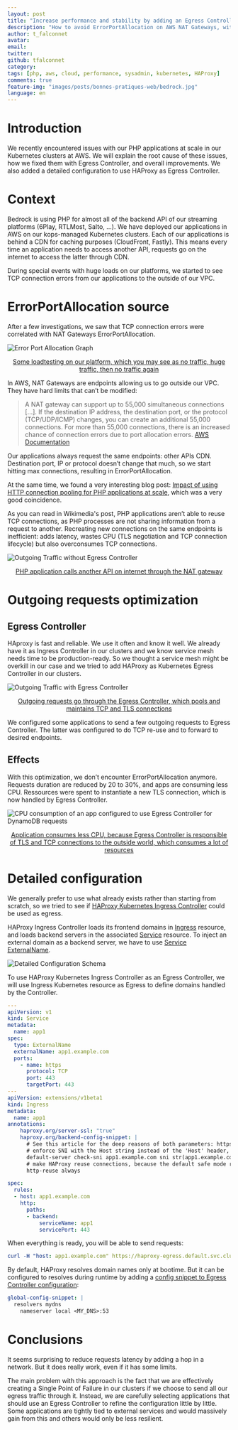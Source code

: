 ```yaml
---
layout: post
title: "Increase performance and stability by adding an Egress Controller in a Kubernetes cluster at AWS"
description: "How to avoid ErrorPortAllocation on AWS NAT Gateways, with PHP applications, at scale"
author: t_falconnet
avatar:
email:
twitter: 
github: tfalconnet
category:
tags: [php, aws, cloud, performance, sysadmin, kubernetes, HAProxy]
comments: true
feature-img: "images/posts/bonnes-pratiques-web/bedrock.jpg"
language: en
---
```


# Introduction

We recently encountered issues with our PHP applications at scale in our Kubernetes clusters at AWS. We will explain the root cause of these issues, how we fixed them with Egress Controller, and overall improvements. We also added a detailed configuration to use HAProxy as Egress Controller.

# Context

Bedrock is using PHP for almost all of the backend API of our streaming platforms (6Play, RTLMost, Salto, …). We have deployed our applications in AWS on our kops-managed Kubernetes clusters. Each of our applications is behind a CDN for caching purposes (CloudFront, Fastly). This means every time an application needs to access another API, requests go on the internet to access the latter through CDN.

During special events with huge loads on our platforms, we started to see TCP connection errors from our applications to the outside of our VPC.

# ErrorPortAllocation source

After a few investigations, we saw that TCP connection errors were correlated with NAT Gateways ErrorPortAllocation.

![Error Port Allocation Graph](/images/posts/2021-10-18-increase-performance-and-stability-by-adding-an-egress-controller/error-port-allocation.png)
<center><ins>Some loadtesting on our platform, which you may see as no traffic, huge traffic, then no traffic again</ins></center>


In AWS, NAT Gateways are endpoints allowing us to go outside our VPC. They have hard limits that can’t be modified:
> A NAT gateway can support up to 55,000 simultaneous connections [...]. If the destination IP address, the destination port, or the protocol (TCP/UDP/ICMP) changes, you can create an additional 55,000 connections. For more than 55,000 connections, there is an increased chance of connection errors due to port allocation errors. [AWS Documentation](https://docs.aws.amazon.com/vpc/latest/userguide/vpc-nat-gateway.html#nat-gateway-limits)

Our applications always request the same endpoints: other APIs CDN. Destination port, IP or protocol doesn’t change that much, so we start hitting max connections, resulting in ErrorPortAllocation.

At the same time, we found a very interesting blog post: [Impact of using HTTP connection pooling for PHP applications at scale](https://techblog.wikimedia.org/2020/10/26/impact-of-using-http-connection-pooling-for-php-applications-at-scale/), which was a very good coincidence.

As you can read in Wikimedia's post, PHP applications aren’t able to reuse TCP connections, as PHP processes are not sharing information from a request to another. Recreating new connections on the same endpoints is inefficient: adds latency, wastes CPU (TLS negotiation and TCP connection lifecycle) but also overconsumes TCP connections.

![Outgoing Traffic without Egress Controller](/images/posts/2021-10-18-increase-performance-and-stability-by-adding-an-egress-controller/outgoing-traffic-without-egress-schema.png)
<center><ins>PHP application calls another API on internet through the NAT gateway</ins></center>

# Outgoing requests optimization

## Egress Controller 

HAproxy is fast and reliable. We use it often and know it well. We already have it as Ingress Controller in our clusters and we know service mesh needs time to be production-ready. So we thought a service mesh might be overkill in our case and we tried to add HAProxy as Kubernetes Egress Controller in our clusters. 

![Outgoing Traffic with Egress Controller](/images/posts/2021-10-18-increase-performance-and-stability-by-adding-an-egress-controller/outgoing-traffic-with-egress-schema.png)
<center><ins>Outgoing requests go through the Egress Controller, which pools and maintains TCP and TLS connections</ins></center>


We configured some applications to send a few outgoing requests to Egress Controller. The latter was configured to do TCP re-use and to forward to desired endpoints. 

## Effects

With this optimization, we don’t encounter ErrorPortAllocation anymore. Requests duration are reduced by 20 to 30%, and apps are consuming less CPU. Ressources were spent to instantiate a new TLS connection, which is now handled by Egress Controller.

![CPU consumption of an app configured to use Egress Controller for DynamoDB requests](/images/posts/2021-10-18-increase-performance-and-stability-by-adding-an-egress-controller/cpu-metrics.png)
<center><ins>Application consumes less CPU, because Egress Controller is responsible of TLS and TCP connections to the outside world, which consumes a lot of resources</ins></center>

# Detailed configuration

We generally prefer to use what already exists rather than starting from scratch, so we tried to see if [HAProxy Kubernetes Ingress Controller](https://www.haproxy.com/documentation/kubernetes/latest/installation/community/) could be used as egress.

HAProxy Ingress Controller loads its frontend domains in [Ingress](https://kubernetes.io/docs/concepts/services-networking/ingress/) resource, and loads backend servers in the associated [Service](https://kubernetes.io/docs/concepts/services-networking/service/) resource. To inject an external domain as a backend server, we have to use [Service ExternalName](https://kubernetes.io/docs/concepts/services-networking/service/#externalname).

![Detailed Configuration Schema](/images/posts/2021-10-18-increase-performance-and-stability-by-adding-an-egress-controller/detailed-configuration.png)

To use HAProxy Kubernetes Ingress Controller as an Egress Controller, we will use Ingress Kubernetes resource as Egress to define domains handled by the Controller.

```yaml
---
apiVersion: v1
kind: Service
metadata:
  name: app1
spec:
  type: ExternalName
  externalName: app1.example.com
  ports:
    - name: https
      protocol: TCP
      port: 443
      targetPort: 443
---
apiVersion: extensions/v1beta1
kind: Ingress
metadata:
  name: app1
annotations:
    haproxy.org/server-ssl: "true"
    haproxy.org/backend-config-snippet: |
      # See this article for the deep reasons of both parameters: https://www.haproxy.com/fr/blog/http-keep-alive-pipelining-multiplexing-and-connection-pooling/
      # enforce SNI with the Host string instead of the 'Host' header, because HAProxy cannot reuse connections with a non-fixed Host SNI value.
      default-server check-sni app1.example.com sni str(app1.example.com) resolvers mydns resolve-prefer ipv4
      # make HAProxy reuse connections, because the default safe mode reuses connections only for the same source.ip
      http-reuse always

spec:
  rules:
  - host: app1.example.com
    http:
      paths:
      - backend:
          serviceName: app1
          servicePort: 443
```


When everything is ready, you will be able to send requests:

```yaml
curl -H "host: app1.example.com" https://haproxy-egress.default.svc.cluster.local/health
```

By default, HAProxy resolves domain names only at bootime. But it can be configured to resolves during runtime by adding a [config snippet to Egress Controller configuration](https://www.haproxy.com/documentation/kubernetes/latest/configuration/configmap/#global-config-snippet):

```yaml
global-config-snippet: |
  resolvers mydns
    nameserver local <MY_DNS>:53
```

# Conclusions

It seems surprising to reduce requests latency by adding a hop in a network. But it does really work, even if it has some limits.

The main problem with this approach is the fact that we are effectively creating a Single Point of Failure in our clusters if we choose to send all our egress traffic through it. Instead, we are carefully selecting applications that should use an Egress Controller to refine the configuration little by little. Some applications are tightly tied to external services and would massively gain from this and others would only be less resilient.
